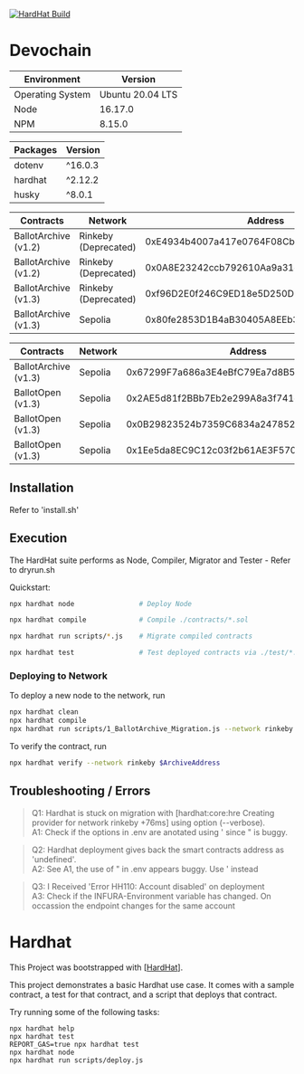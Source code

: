 [![HardHat Build](https://github.com/ThompsonA93/DevoChain/actions/workflows/hardhat-ci.yml/badge.svg)](https://github.com/ThompsonA93/DevoChain/actions/workflows/hardhat-ci.yml)

# Devochain

| Environment      | Version          |
| ---------------- | ---------------- |
| Operating System | Ubuntu 20.04 LTS |
| Node             | 16.17.0          |
| NPM              | 8.15.0           |

| Packages | Version |
| -------- | ------- |
| dotenv   | ^16.0.3 |
| hardhat  | ^2.12.2 |
| husky    | ^8.0.1  |

| Contracts            | Network              | Address                                    |
| -------------------- | -------------------- | ------------------------------------------ |
| BallotArchive (v1.2) | Rinkeby (Deprecated) | 0xE4934b4007a417e0764F08Cbcd7F1db3EA66e69E |
| BallotArchive (v1.2) | Rinkeby (Deprecated) | 0x0A8E23242ccb792610Aa9a31e0A0c3223e5A9e90 |
| BallotArchive (v1.3) | Rinkeby (Deprecated) | 0xf96D2E0f246C9ED18e5D250D3C3Eb30E1C47f6Fd |
| BallotArchive (v1.3) | Sepolia              | 0x80fe2853D1B4aB30405A8EEb3611963EEA14a127 |

| Contracts            | Network | Address                                    |
| -------------------- | ------- | ------------------------------------------ |
| BallotArchive (v1.3) | Sepolia | 0x67299F7a686a3E4eBfC79Ea7d8B5782Cc729a060 |
| BallotOpen (v1.3)    | Sepolia | 0x2AE5d81f2BBb7Eb2e299A8a3f741c3557A5eBd0B |
| BallotOpen (v1.3)    | Sepolia | 0x0B29823524b7359C6834a2478528cFE5CdA4674e |
| BallotOpen (v1.3)    | Sepolia | 0x1Ee5da8EC9C12c03f2b61AE3F570fC298383fD59 |

## Installation

Refer to 'install.sh'

## Execution

The HardHat suite performs as Node, Compiler, Migrator and Tester - Refer to dryrun.sh

Quickstart:

```sh
npx hardhat node                # Deploy Node

npx hardhat compile             # Compile ./contracts/*.sol

npx hardhat run scripts/*.js    # Migrate compiled contracts

npx hardhat test                # Test deployed contracts via ./test/*.js
```

### Deploying to Network

To deploy a new node to the network, run

```sh
npx hardhat clean
npx hardhat compile
npx hardhat run scripts/1_BallotArchive_Migration.js --network rinkeby --verbose
```

To verify the contract, run

```sh
npx hardhat verify --network rinkeby $ArchiveAddress
```

## Troubleshooting / Errors

> Q1: Hardhat is stuck on migration with [hardhat:core:hre Creating provider for network rinkeby +76ms] using option (--verbose).\
> A1: Check if the options in .env are anotated using ' since " is buggy.

> Q2: Hardhat deployment gives back the smart contracts address as 'undefined'.\
> A2: See A1, the use of " in .env appears buggy. Use ' instead

> Q3: I Received 'Error HH110: Account disabled' on deployment\
> A3: Check if the INFURA-Environment variable has changed. On occassion the endpoint changes for the same account

# Hardhat

This Project was bootstrapped with [[HardHat](https://hardhat.org/)].

This project demonstrates a basic Hardhat use case. It comes with a sample contract, a test for that contract, and a script that deploys that contract.

Try running some of the following tasks:

```shell
npx hardhat help
npx hardhat test
REPORT_GAS=true npx hardhat test
npx hardhat node
npx hardhat run scripts/deploy.js
```
